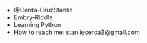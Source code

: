 -  @Cerda-CruzStanlie
-  Embry-Riddle
-  Learning Python
-  How to reach me: stanliecerda3@gmail.com

<!---
Cerda-CruzStanlie/Cerda-CruzStanlie is a ✨ special ✨ repository because its `README.md` (this file) appears on your GitHub profile.
You can click the Preview link to take a look at your changes.
--->
